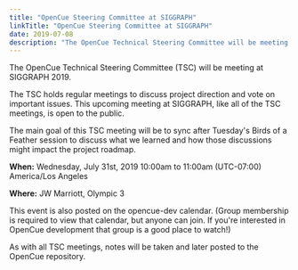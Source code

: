 ```yaml
---
title: "OpenCue Steering Committee at SIGGRAPH"
linkTitle: "OpenCue Steering Committee at SIGGRAPH"
date: 2019-07-08
description: "The OpenCue Technical Steering Committee will be meeting at SIGGRAPH 2019"
---
```


The OpenCue Technical Steering Committee (TSC) will be meeting at SIGGRAPH 2019.

The TSC holds regular meetings to discuss project direction and vote on important issues.
This upcoming meeting at SIGGRAPH, like all of the TSC meetings, is open to the public.

The main goal of this TSC meeting will be to sync after Tuesday's Birds of a Feather
session to discuss what we learned and how those discussions might impact the project
roadmap.

**When:**
Wednesday, July 31st, 2019
10:00am to 11:00am
(UTC-07:00) America/Los Angeles

**Where:**
JW Marriott, Olympic 3

This event is also posted on the opencue-dev calendar. (Group membership is required to view
that calendar, but anyone can join. If you're interested in OpenCue development that
group is a good place to watch!)

As with all TSC meetings, notes will be taken and later posted to the OpenCue repository.
